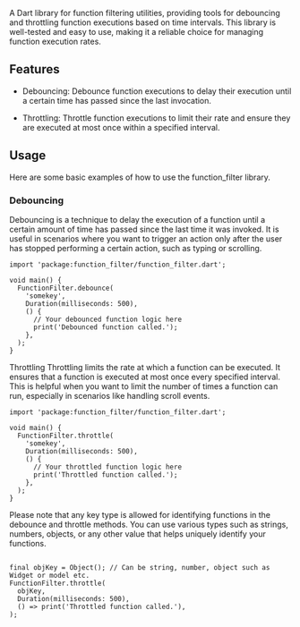 A Dart library for function filtering utilities, providing tools for debouncing and throttling function executions based on time intervals. This library is well-tested and easy to use, making it a reliable choice for managing function execution rates.

## Features

 - Debouncing: Debounce function executions to delay their execution until a certain time has passed since the last invocation.

 - Throttling: Throttle function executions to limit their rate and ensure they are executed at most once within a specified interval.

## Usage

Here are some basic examples of how to use the function_filter library.

### Debouncing
Debouncing is a technique to delay the execution of a function until a certain amount of time has passed since the last time it was invoked. It is useful in scenarios where you want to trigger an action only after the user has stopped performing a certain action, such as typing or scrolling.

````
import 'package:function_filter/function_filter.dart';

void main() {
  FunctionFilter.debounce(
    'somekey',
    Duration(milliseconds: 500),
    () {
      // Your debounced function logic here
      print('Debounced function called.');
    },
  );
}
````

Throttling
Throttling limits the rate at which a function can be executed. It ensures that a function is executed at most once every specified interval. This is helpful when you want to limit the number of times a function can run, especially in scenarios like handling scroll events.

```
import 'package:function_filter/function_filter.dart';

void main() {
  FunctionFilter.throttle(
    'somekey',
    Duration(milliseconds: 500),
    () {
      // Your throttled function logic here
      print('Throttled function called.');
    },
  );
}
```

Please note that any key type is allowed for identifying functions in the debounce and throttle methods. You can use various types such as strings, numbers, objects, or any other value that helps uniquely identify your functions.

```

final objKey = Object(); // Can be string, number, object such as Widget or model etc.
FunctionFilter.throttle(
  objKey,
  Duration(milliseconds: 500),
  () => print('Throttled function called.'),
);
```





